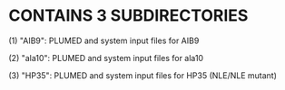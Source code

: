 # CONTAINS 3 SUBDIRECTORIES

(1) "AIB9": PLUMED and system input files for AIB9

(2) "ala10": PLUMED and system input files for ala10

(3) "HP35": PLUMED and system input files for HP35 (NLE/NLE mutant)

